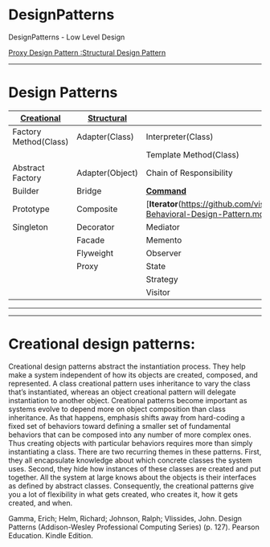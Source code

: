 # DesignPatterns
DesignPatterns - Low Level Design

[Proxy Design Pattern :Structural Design Pattern](https://youtu.be/9MxHKlVc6ZM)


---
# Design Patterns

|<b>[**Creational**]()</b>|<b>[**Structural**]()</b>|[**Behavourial**]()</b>|
|---|---|---|
|Factory Method(Class)|Adapter(Class)|Interpreter(Class)|
|||Template Method(Class)|
|Abstract Factory|Adapter(Object)|Chain of Responsibility|
|Builder|Bridge|<b>[Command](https://github.com/vishal637yadav/DesignPatterns/blob/master/src/document/md/Command-Design-Pattern.md)<b>|
|Prototype|Composite|[<b>Iterator</b>(https://github.com/vishal637yadav/DesignPatterns/blob/master/src/document/md/Iterator-Behavioral-Design-Pattern.md)|
|Singleton|Decorator|Mediator|
||Facade|Memento|
||Flyweight|Observer|
||Proxy|State|
|||Strategy|
|||Visitor|

---

---
# Creational design patterns:
Creational design patterns abstract the instantiation process. They help make a system independent of how its objects are created, composed, and represented. A class creational pattern uses inheritance to vary the class that’s instantiated, whereas an object creational pattern will delegate instantiation to another object. Creational patterns become important as systems evolve to depend more on object composition than class inheritance. As that happens, emphasis shifts away from hard-coding a fixed set of behaviors toward defining a smaller set of fundamental behaviors that can be composed into any number of more complex ones. Thus creating objects with particular behaviors requires more than simply instantiating a class. There are two recurring themes in these patterns. First, they all encapsulate knowledge about which concrete classes the system uses. Second, they hide how instances of these classes are created and put together. All the system at large knows about the objects is their interfaces as defined by abstract classes. Consequently, the creational patterns give you a lot of flexibility in what gets created, who creates it, how it gets created, and when.

Gamma, Erich; Helm, Richard; Johnson, Ralph; Vlissides, John. Design Patterns (Addison-Wesley Professional Computing Series) (p. 127). Pearson Education. Kindle Edition. 
